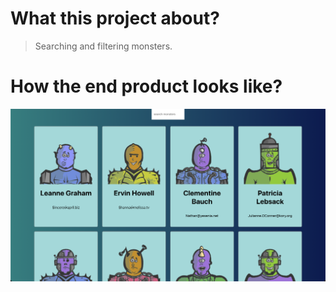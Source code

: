 # What this project about?
> Searching and filtering monsters.

# How the end product looks like?

![Screenshot](documentation/ss.png)